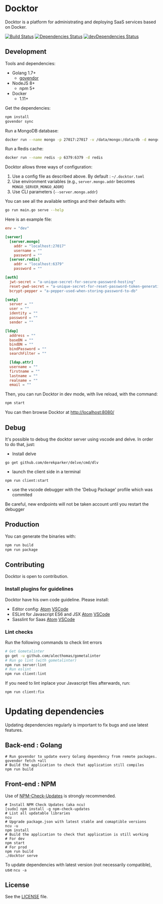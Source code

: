 # Docktor

Docktor is a platform for administrating and deploying SaaS services based on Docker.

[![Build Status](https://travis-ci.org/soprasteria/docktor.svg?branch=golang)](https://travis-ci.org/soprasteria/docktor)
[![Dependencies Status](https://david-dm.org/soprasteria/docktor.svg)](https://david-dm.org/soprasteria/docktor)
[![devDependencies Status](https://david-dm.org/soprasteria/docktor/dev-status.svg)](https://david-dm.org/soprasteria/docktor?type=dev)

## Development

Tools and dependencies:
* Golang 1.7+
  * [govendor](https://github.com/kardianos/govendor)
* NodeJS 8+
  * npm 5+
* Docker
  * 1.11+

Get the dependencies:

```sh
npm install
govendor sync
```

Run a MongoDB database:

```sh
docker run --name mongo -p 27017:27017 -v /data/mongo:/data/db -d mongo
```

Run a Redis cache:

```sh
docker run --name redis -p 6379:6379 -d redis
```

Docktor allows three ways of configuration:

1. Use a config file as described above. By default : `~/.docktor.toml`
2. Use environment variables (e.g., `server.mongo.addr` becomes `MONGO_SERVER_MONGO_ADDR`)
3. Use CLI parameters (`--server.mongo.addr`)

You can see all the available settings and their defaults with:

```sh
go run main.go serve --help
```

Here is an example file:

```toml
env = "dev"

[server]
  [server.mongo]
    addr = "localhost:27017"
    username = ""
    password = ""
  [server.redis]
    addr = "localhost:6379"
    password = ""

[auth]
  jwt-secret = "a-unique-secret-for-secure-password-hosting"
  reset-pwd-secret = "a-unique-secret-for-reset-password-token-generation"
  bcrypt-pepper = "a-pepper-used-when-storing-password-to-db"

[smtp]
  server = ""
  user = ""
  identity = ""
  password = ""
  sender = ""

[ldap]
  address = ""
  baseDN = ""
  bindDN = ""
  bindPassword = ""
  searchFilter = ""

  [ldap.attr]
  username = ""
  firstname = ""
  lastname = ""
  realname = ""
  email = ""
```

Then, you can run Docktor in dev mode, with live reload, with the command:

```sh
npm start
```

You can then browse Docktor at [http://localhost:8080/](http://localhost:8080/)

## Debug

It's possible to debug the docktor server using vscode and delve.
In order to do that, just:

* Install delve

```shell
go get github.com/derekparker/delve/cmd/dlv
```

* launch the client side in a terminal

```shell
npm run client:start
```

* use the vscode debugger with the 'Debug Package' profile which was commited

Be careful, new endpoints will not be taken account until you restart the debugger


## Production

You can generate the binaries with:

```sh
npm run build
npm run package
```

## Contributing

Docktor is open to contribution.

### Install plugins for guidelines

Docktor have his own code guideline. Please install:
- Editor config: [Atom](https://atom.io/packages/editorconfig) [VSCode](https://marketplace.visualstudio.com/items?itemName=EditorConfig.EditorConfig)
- ESLint for Javascript ES6 and JSX [Atom](https://atom.io/packages/linter-eslint) [VSCode](https://marketplace.visualstudio.com/items?itemName=dbaeumer.vscode-eslint)
- Sasslint for Saas [Atom](https://atom.io/packages/linter-sass-lint) [VSCode](https://marketplace.visualstudio.com/items?itemName=glen-84.sass-lint)

### Lint checks

Run the following commands to check lint errors

```bash
# Get Gometalinter
go get -u github.com/alecthomas/gometalinter
# Run go lint (with gometalinter)
npm run server:lint
# Run eslint
npm run client:lint
```

If you need to lint inplace your Javascript files afterwards, run:

```bash
npm run client:fix
```

# Updating dependencies

Updating dependencies regularly is important to fix bugs and use latest features.

## Back-end : Golang

```
# Run govendor to update every Golang dependency from remote packages.
govendor fetch +all
# Build the application to check that application still compiles
npm run build
```

## Front-end : NPM

Use of [NPM-Check-Updates](https://www.npmjs.com/package/npm-check-updates) is strongly recommended.

```
# Install NPM Check Updates (aka ncu)
[sudo] npm install -g npm-check-updates
# List all updatable libraries
ncu
# Upgrade package.json with latest stable and comaptible versions
ncu -u
npm install
# Build the application to check that application is still working
# For dev
npm start
# For prod
npm run build
./docktor serve
```

To update dependencies with latest version (not necessarily compatible), use `ncu -a`

## License

See the [LICENSE](./LICENSE) file.
